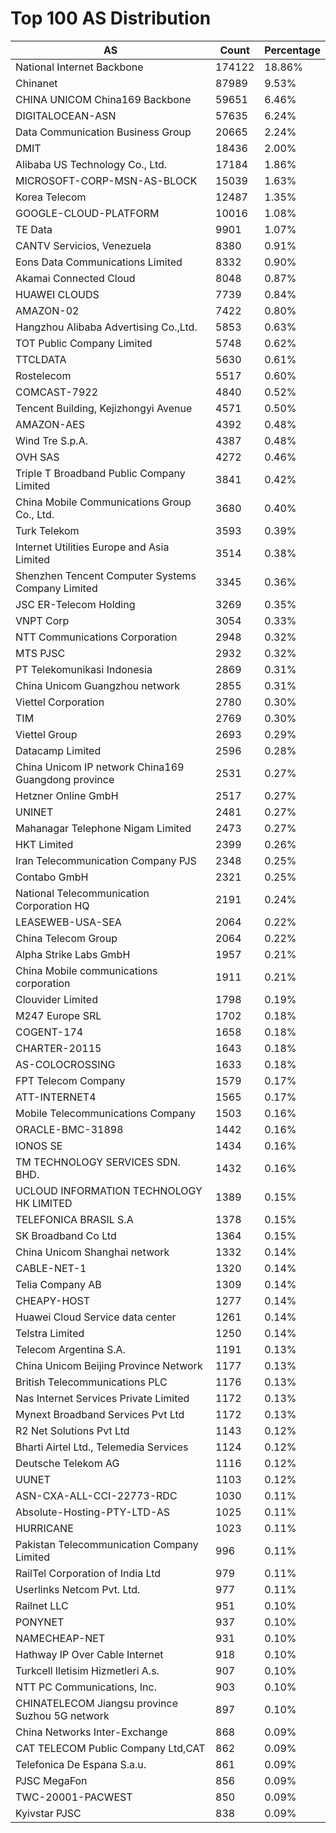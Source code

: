 # Top 100 AS Distribution
| AS | Count | Percentage |
|----|----|----|
| National Internet Backbone | 174122 | 18.86% |
| Chinanet | 87989 | 9.53% |
| CHINA UNICOM China169 Backbone | 59651 | 6.46% |
| DIGITALOCEAN-ASN | 57635 | 6.24% |
| Data Communication Business Group | 20665 | 2.24% |
| DMIT | 18436 | 2.00% |
| Alibaba US Technology Co., Ltd. | 17184 | 1.86% |
| MICROSOFT-CORP-MSN-AS-BLOCK | 15039 | 1.63% |
| Korea Telecom | 12487 | 1.35% |
| GOOGLE-CLOUD-PLATFORM | 10016 | 1.08% |
| TE Data | 9901 | 1.07% |
| CANTV Servicios, Venezuela | 8380 | 0.91% |
| Eons Data Communications Limited | 8332 | 0.90% |
| Akamai Connected Cloud | 8048 | 0.87% |
| HUAWEI CLOUDS | 7739 | 0.84% |
| AMAZON-02 | 7422 | 0.80% |
| Hangzhou Alibaba Advertising Co.,Ltd. | 5853 | 0.63% |
| TOT Public Company Limited | 5748 | 0.62% |
| TTCLDATA | 5630 | 0.61% |
| Rostelecom | 5517 | 0.60% |
| COMCAST-7922 | 4840 | 0.52% |
| Tencent Building, Kejizhongyi Avenue | 4571 | 0.50% |
| AMAZON-AES | 4392 | 0.48% |
| Wind Tre S.p.A. | 4387 | 0.48% |
| OVH SAS | 4272 | 0.46% |
| Triple T Broadband Public Company Limited | 3841 | 0.42% |
| China Mobile Communications Group Co., Ltd. | 3680 | 0.40% |
| Turk Telekom | 3593 | 0.39% |
| Internet Utilities Europe and Asia Limited | 3514 | 0.38% |
| Shenzhen Tencent Computer Systems Company Limited | 3345 | 0.36% |
| JSC ER-Telecom Holding | 3269 | 0.35% |
| VNPT Corp | 3054 | 0.33% |
| NTT Communications Corporation | 2948 | 0.32% |
| MTS PJSC | 2932 | 0.32% |
| PT Telekomunikasi Indonesia | 2869 | 0.31% |
| China Unicom Guangzhou network | 2855 | 0.31% |
| Viettel Corporation | 2780 | 0.30% |
| TIM | 2769 | 0.30% |
| Viettel Group | 2693 | 0.29% |
| Datacamp Limited | 2596 | 0.28% |
| China Unicom IP network China169 Guangdong province | 2531 | 0.27% |
| Hetzner Online GmbH | 2517 | 0.27% |
| UNINET | 2481 | 0.27% |
| Mahanagar Telephone Nigam Limited | 2473 | 0.27% |
| HKT Limited | 2399 | 0.26% |
| Iran Telecommunication Company PJS | 2348 | 0.25% |
| Contabo GmbH | 2321 | 0.25% |
| National Telecommunication Corporation HQ | 2191 | 0.24% |
| LEASEWEB-USA-SEA | 2064 | 0.22% |
| China Telecom Group | 2064 | 0.22% |
| Alpha Strike Labs GmbH | 1957 | 0.21% |
| China Mobile communications corporation | 1911 | 0.21% |
| Clouvider Limited | 1798 | 0.19% |
| M247 Europe SRL | 1702 | 0.18% |
| COGENT-174 | 1658 | 0.18% |
| CHARTER-20115 | 1643 | 0.18% |
| AS-COLOCROSSING | 1633 | 0.18% |
| FPT Telecom Company | 1579 | 0.17% |
| ATT-INTERNET4 | 1565 | 0.17% |
| Mobile Telecommunications Company | 1503 | 0.16% |
| ORACLE-BMC-31898 | 1442 | 0.16% |
| IONOS SE | 1434 | 0.16% |
| TM TECHNOLOGY SERVICES SDN. BHD. | 1432 | 0.16% |
| UCLOUD INFORMATION TECHNOLOGY HK LIMITED | 1389 | 0.15% |
| TELEFONICA BRASIL S.A | 1378 | 0.15% |
| SK Broadband Co Ltd | 1364 | 0.15% |
| China Unicom Shanghai network | 1332 | 0.14% |
| CABLE-NET-1 | 1320 | 0.14% |
| Telia Company AB | 1309 | 0.14% |
| CHEAPY-HOST | 1277 | 0.14% |
| Huawei Cloud Service data center | 1261 | 0.14% |
| Telstra Limited | 1250 | 0.14% |
| Telecom Argentina S.A. | 1191 | 0.13% |
| China Unicom Beijing Province Network | 1177 | 0.13% |
| British Telecommunications PLC | 1176 | 0.13% |
| Nas Internet Services Private Limited | 1172 | 0.13% |
| Mynext Broadband Services Pvt Ltd | 1172 | 0.13% |
| R2 Net Solutions Pvt Ltd | 1143 | 0.12% |
| Bharti Airtel Ltd., Telemedia Services | 1124 | 0.12% |
| Deutsche Telekom AG | 1116 | 0.12% |
| UUNET | 1103 | 0.12% |
| ASN-CXA-ALL-CCI-22773-RDC | 1030 | 0.11% |
| Absolute-Hosting-PTY-LTD-AS | 1025 | 0.11% |
| HURRICANE | 1023 | 0.11% |
| Pakistan Telecommunication Company Limited | 996 | 0.11% |
| RailTel Corporation of India Ltd | 979 | 0.11% |
| Userlinks Netcom Pvt. Ltd. | 977 | 0.11% |
| Railnet LLC | 951 | 0.10% |
| PONYNET | 937 | 0.10% |
| NAMECHEAP-NET | 931 | 0.10% |
| Hathway IP Over Cable Internet | 918 | 0.10% |
| Turkcell Iletisim Hizmetleri A.s. | 907 | 0.10% |
| NTT PC Communications, Inc. | 903 | 0.10% |
| CHINATELECOM Jiangsu province Suzhou 5G network | 897 | 0.10% |
| China Networks Inter-Exchange | 868 | 0.09% |
| CAT TELECOM Public Company Ltd,CAT | 862 | 0.09% |
| Telefonica De Espana S.a.u. | 861 | 0.09% |
| PJSC MegaFon | 856 | 0.09% |
| TWC-20001-PACWEST | 850 | 0.09% |
| Kyivstar PJSC | 838 | 0.09% |
